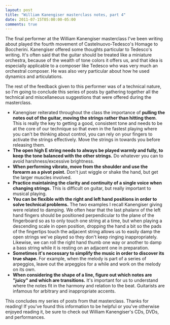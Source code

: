 ```yaml
---
layout: post
title: "William Kanengiser masterclass notes, part 4"
date: 2011-07-15T05:00:00-05:00
comments: true
---
```


The final performer at the William Kanengiser masterclass I've been writing about played the fourth movement of Castelnuovo-Tedesco's Homage to Boccherini. Kanengiser offered some thoughts particular to Tedesco's writing. It's often said that the guitar should be treated like a miniature orchestra, because of the wealth of tone colors it offers us, and that idea is especially applicable to a composer like Tedesco who was very much an orchestral composer. He was also very particular about how he used dynamics and articulations.

The rest of the feedback given to this performer was of a technical nature, so I'm going to conclude this series of posts by gathering together all the technical and miscellaneous suggestions that were offered during the masterclass.

* Kanengiser reiterated throughout the class the importance of **pulling the notes out of the guitar, moving the strings rather than hitting them**. This is really the key to getting a good, consistent tone and needs to be at the core of our technique so that even in the fastest playing where you can't be thinking about control, you can rely on your fingers to activate the strings effectively. Move the strings in towards you before releasing them.
* **The open high E string needs to always be played warmly and fully, to keep the tone balanced with the other strings.** Do whatever you can to avoid harshness/excessive brightness.
* **When performing vibrato, move from the shoulder and use the forearm as a pivot point.** Don't just wiggle or shake the hand, but get the larger muscles involved.
* **Practice maintaining the clarity and continuity of a single voice when changing strings.** This is difficult on guitar, but really important to musical playing. 
* **You can be flexible with the right and left hand positions in order to solve technical problems.** The two examples I recall Kanengiser giving were related to damping. We often hear that the last phalanx of the left hand fingers should be positioned perpendicular to the plane of the fingerboard so as to only touch one string at a time, but when playing a descending scale in open position, dropping the hand a bit so the pads of the fingertips touch the adjacent string allows us to easily damp the open strings we've played so they don't keep ringing inappropriately. Likewise, we can roll the right hand thumb one way or another to damp a bass string while it is resting on an adjacent one in preparation.
* **Sometimes it's necessary to simplify the music in order to discover its true shape.** For example, when the melody is part of a series of arpeggios, leave out the arpeggios for a while and work on the melody on its own.
* **When considering the shape of a line, figure out which notes are "juicy" and which are transitions.** It's important for us to understand where the notes fit in the harmony and relation to the beat. Guitarists are infamous for arbitrary and inappropriate accents. 

This concludes my series of posts from that masterclass. Thanks for reading! If you've found this information to be helpful or you've otherwise enjoyed reading it, be sure to check out William Kanengiser's CDs, DVDs, and performances. 

